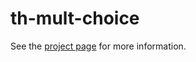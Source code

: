th-mult-choice
================

See the [project page](http://thelmanews.github.io/thelma-component-demo/) for more information.
